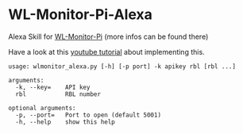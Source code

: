 # WL-Monitor-Pi-Alexa
Alexa Skill for [WL-Monitor-Pi](https://github.com/mabe-at/WL-Monitor-Pi) (more infos can be found there)

Have a look at this [youtube tutorial](https://www.youtube.com/watch?v=DFiCsMcipr4) about implementing this.

```
usage: wlmonitor_alexa.py [-h] [-p port] -k apikey rbl [rbl ...]

arguments:
  -k, --key=    API key
  rbl           RBL number

optional arguments:
  -p, --port=   Port to open (default 5001)
  -h, --help    show this help
  ```
  
